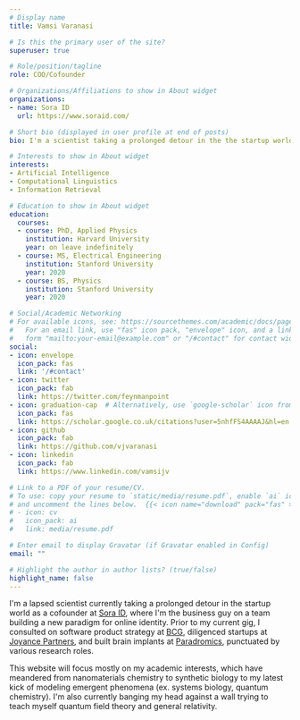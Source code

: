 ```yaml
---
# Display name
title: Vamsi Varanasi

# Is this the primary user of the site?
superuser: true

# Role/position/tagline
role: COO/Cofounder 

# Organizations/Affiliations to show in About widget
organizations:
- name: Sora ID
  url: https://www.soraid.com/

# Short bio (displayed in user profile at end of posts)
bio: I'm a scientist taking a prolonged detour in the the startup world.

# Interests to show in About widget
interests:
- Artificial Intelligence
- Computational Linguistics
- Information Retrieval

# Education to show in About widget
education:
  courses:
  - course: PhD, Applied Physics
    institution: Harvard University
    year: on leave indefinitely
  - course: MS, Electrical Engineering
    institution: Stanford University
    year: 2020
  - course: BS, Physics
    institution: Stanford University
    year: 2020

# Social/Academic Networking
# For available icons, see: https://sourcethemes.com/academic/docs/page-builder/#icons
#   For an email link, use "fas" icon pack, "envelope" icon, and a link in the
#   form "mailto:your-email@example.com" or "/#contact" for contact widget.
social:
- icon: envelope
  icon_pack: fas
  link: '/#contact'
- icon: twitter
  icon_pack: fab
  link: https://twitter.com/feynmanpoint
- icon: graduation-cap  # Alternatively, use `google-scholar` icon from `ai` icon pack
  icon_pack: fas
  link: https://scholar.google.co.uk/citations?user=5nhfFS4AAAAJ&hl=en
- icon: github
  icon_pack: fab
  link: https://github.com/vjvaranasi
- icon: linkedin
  icon_pack: fab
  link: https://www.linkedin.com/vamsijv

# Link to a PDF of your resume/CV.
# To use: copy your resume to `static/media/resume.pdf`, enable `ai` icons in `params.toml`, 
# and uncomment the lines below.  {{< icon name="download" pack="fas" >}} Download my {{< staticref "media/demo_resume.pdf" "newtab" >}}resumé{{< /staticref >}}.
# - icon: cv
#   icon_pack: ai
#   link: media/resume.pdf

# Enter email to display Gravatar (if Gravatar enabled in Config)
email: ""

# Highlight the author in author lists? (true/false)
highlight_name: false
---
```



I'm a lapsed scientist currently taking a prolonged detour in the startup world as a cofounder at [Sora ID](https://soraid.com/), where I'm the business guy on a team building a new paradigm for online identity. Prior to my current gig, I consulted on software product strategy at [BCG](https://www.bcg.com/), diligenced startups at [Joyance Partners](https://www.joyancepartners.com/), and built brain implants at [Paradromics](https://paradromics.com/), punctuated by various research roles.

This website will focus mostly on my academic interests, which have meandered from nanomaterials chemistry to synthetic biology to my latest kick of modeling emergent phenomena (ex. systems biology, quantum chemistry). I'm also currently banging my head against a wall trying to teach myself quantum field theory and general relativity.

